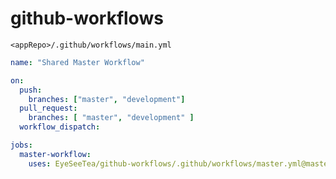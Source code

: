 # github-workflows

`<appRepo>/.github/workflows/main.yml`
```yaml
name: "Shared Master Workflow"

on:
  push:
    branches: ["master", "development"]
  pull_request:
    branches: [ "master", "development" ]
  workflow_dispatch:

jobs:
  master-workflow:
    uses: EyeSeeTea/github-workflows/.github/workflows/master.yml@master
```